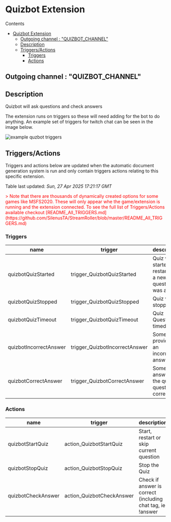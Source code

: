 <!-- this file will be auto updated for triggers and actions when the apidocs automatic
document builder is run.
To have the triggers and actions inserted do not remove the tags 'ReplaceTAGFor...' below
To run go to 'StreamRoller\docs\apidocs' and run 'node readmebuilder.mjs'
The script will parse files in the extensions directory looking for "triggersandactions ="
if found it will attempt to load hte file and use the exported 'triggersandactions' variable
to create the tables shown in the parsed README.md files
This was the only way I could find to autoupdate the triggers and actions lists
 -->
 # Quizbot Extension
Contents
- [Quizbot Extension](#quizbot-extension)
  - [Outgoing channel : "QUIZBOT\_CHANNEL"](#outgoing-channel--quizbot_channel)
  - [Description](#description)
  - [Triggers/Actions](#triggersactions)
    - [Triggers](#triggers)
    - [Actions](#actions)
## Outgoing channel : "QUIZBOT_CHANNEL"
## Description
Quizbot will ask questions and check answers

The extension runs on triggers so these will need adding for the bot to do anything. 
An example set of triggers for twitch chat can be seen in the image below.

<img src="https://raw.githubusercontent.com/SilenusTA/StreamRoller/refs/heads/master/extensions/quizbot/exampletriggers.png" title="example quzbot triggers" alt="example quzbot triggers">

## Triggers/Actions


Triggers and actions below are updated when the automatic document generation system is run and only contain triggers actions relating to this specific extension.

Table last updated: *Sun, 27 Apr 2025 17:21:17 GMT*
                        

<div style='color:red'>
                        > Note that there are thousands of dynamically created options for some games like MSFS2020. These will only appear whe the game/extension is running and the extension connected.
                        To see the full list of Triggers/Actions available checkout [README_All_TRIGGERS.md](https://github.com/SilenusTA/StreamRoller/blob/master/README_All_TRIGGERS.md)</div>

### Triggers

| name | trigger | description |
| --- | --- | --- |
| quizbotQuizStarted | trigger_QuizbotQuizStarted | Quiz was started, restarted or a new question was asked |
| quizbotQuizStopped | trigger_QuizbotQuizStopped | Quiz was stopped |
| quizbotQuizTimeout | trigger_QuizbotQuizTimeout | Quiz Question timedout |
| quizbotIncorrectAnswer | trigger_QuizbotIncorrectAnswer | Someone provided an incorrect answer |
| quizbotCorrectAnswer | trigger_QuizbotCorrectAnswer | Someone answered the quiz question correctly |

### Actions

| name | trigger | description |
| --- | --- | --- |
| quizbotStartQuiz | action_QuizbotStartQuiz | Start, restart or skip current question |
| quizbotStopQuiz | action_QuizbotStopQuiz | Stop the Quiz |
| quizbotCheckAnswer | action_QuizbotCheckAnswer | Check if answer is correct (including chat tag, ie !answer |
